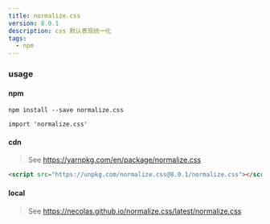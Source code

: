 ```yaml
---
title: normalize.css
version: 8.0.1
description: css 默认表现统一化
tags: 
  - npm
---
```



### usage

#### npm

`npm install --save normalize.css`

`import 'normalize.css'`

#### cdn

> See https://yarnpkg.com/en/package/normalize.css  

```html
<script src="https://unpkg.com/normalize.css@8.0.1/normalize.css"></script>
```

#### local

> See https://necolas.github.io/normalize.css/latest/normalize.css  
